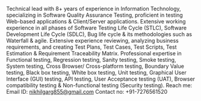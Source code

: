 Technical lead with 8+ years of experience in Information Technology, specializing in Software Quality Assurance Testing, proficient in testing Web-based applications & Client/Server applications. 
Extensive working experience in all phases of Software Testing Life Cycle (STLC), Software Development Life Cycle (SDLC), Bug life cycle & its methodologies such as Waterfall & agile.
Extensive experience reviewing, analyzing business requirements, and creating Test Plans, Test Cases, Test Scripts, Test Estimation & Requirement Traceability Matrix.
Professional expertise in Functional testing, Regression testing, Sanity testing, Smoke testing, System testing, Cross Browser/ Cross-platform testing, Boundary Value testing, Black box testing, White box testing, Unit testing, Graphical User Interface (GUI) testing, API testing, User Acceptance testing (UAT), Browser compatibility testing & Non-functional testing (Security testing). 
Reach me:
Email ID: nikhilgarg855@gmail.com
Contact no: +91-7276561520
